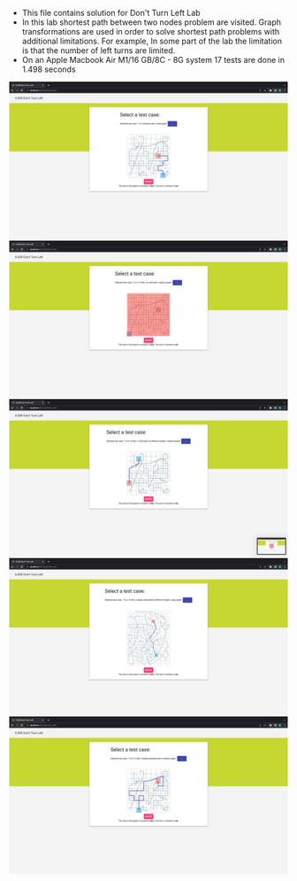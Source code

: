 - This file contains solution for Don't Turn Left Lab
- In this lab shortest path between two nodes problem are visited. Graph transformations are used in order to solve shortest path problems with additional limitations. For example, In some part of the lab the limitation is that the number of left turns are limited. 
- On an Apple Macbook Air M1/16 GB/8C - 8G system 17 tests are done in 1.498 seconds

![alt text](https://github.com/prl415/6.009---Fundamentals-of-Programming/blob/main/Labs/Lab%205/ui_images/Ekran%20Resmi%202022-10-11%2022.42.06.png)
![alt text](https://github.com/prl415/6.009---Fundamentals-of-Programming/blob/main/Labs/Lab%205/ui_images/Ekran%20Resmi%202022-10-11%2022.42.13.png)
![alt text](https://github.com/prl415/6.009---Fundamentals-of-Programming/blob/main/Labs/Lab%205/ui_images/Ekran%20Resmi%202022-10-11%2022.42.18.png)
![alt text](https://github.com/prl415/6.009---Fundamentals-of-Programming/blob/main/Labs/Lab%205/ui_images/Ekran%20Resmi%202022-10-11%2022.42.40.png)
![alt text](https://github.com/prl415/6.009---Fundamentals-of-Programming/blob/main/Labs/Lab%205/ui_images/Ekran%20Resmi%202022-10-11%2022.42.46.png)
